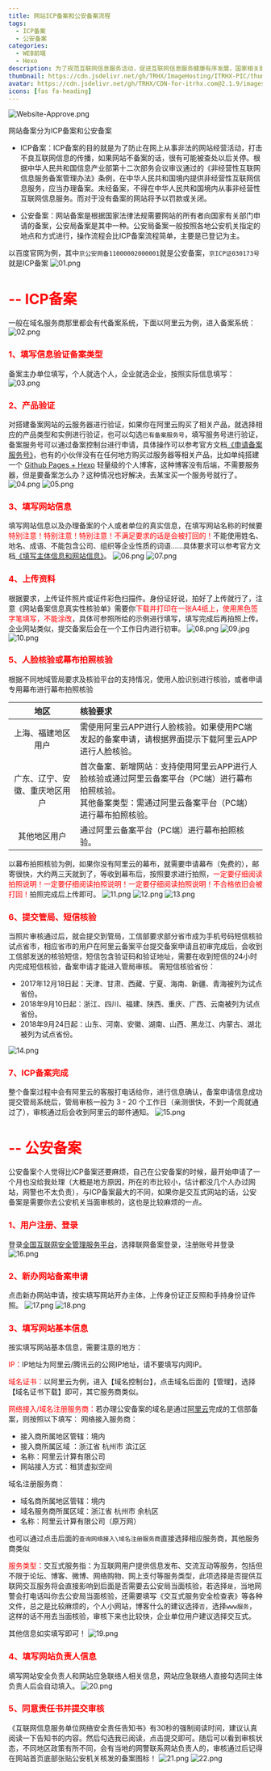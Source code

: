 ```yaml
---
title: 网站ICP备案和公安备案流程
tags: 
  - ICP备案
  - 公安备案
categories:
  - WEB前端
  - Hexo
description: 为了规范互联网信息服务活动，促进互联网信息服务健康有序发展，国家相关部门要求在国内的所有网站都必须备案(使用海外服务器则不需要备案)，未备案的域名不能使用国内服务器。部分推广平台也需要备案才可以开通。
thumbnail: https://cdn.jsdelivr.net/gh/TRHX/ImageHosting/ITRHX-PIC/thumbnail/NationalEmblem.png
avatar: https://cdn.jsdelivr.net/gh/TRHX/CDN-for-itrhx.com@2.1.9/images/trhx.png
icons: [fas fa-heading]
---
```


![Website-Approve.png](https://cdn.jsdelivr.net/gh/TRHX/ImageHosting/ITRHX-PIC/A23/Website-Approve.png)

网站备案分为ICP备案和公安备案
- ICP备案：ICP备案的目的就是为了防止在网上从事非法的网站经营活动，打击不良互联网信息的传播，如果网站不备案的话，很有可能被查处以后关停。根据中华人民共和国信息产业部第十二次部务会议审议通过的《非经营性互联网信息服务备案管理办法》条例，在中华人民共和国境内提供非经营性互联网信息服务，应当办理备案。未经备案，不得在中华人民共和国境内从事非经营性互联网信息服务。而对于没有备案的网站将予以罚款或关闭。

- 公安备案：网站备案是根据国家法律法规需要网站的所有者向国家有关部门申请的备案，公安局备案是其中一种。公安局备案一般按照各地公安机关指定的地点和方式进行，操作流程会比ICP备案流程简单，主要是已登记为主。

以百度官网为例，其中`京公安网备11000002000001`就是公安备案，`京ICP证030173号 `就是ICP备案
![01.png](https://cdn.jsdelivr.net/gh/TRHX/ImageHosting/ITRHX-PIC/A23/01.png)
# <font color=#FF0000> -- ICP备案 </font>
一般在域名服务商那里都会有代备案系统，下面以阿里云为例，进入备案系统：
![02.png](https://cdn.jsdelivr.net/gh/TRHX/ImageHosting/ITRHX-PIC/A23/02.png)

### <font color=#FF0000>1、填写信息验证备案类型</font>
备案主办单位填写，个人就选个人，企业就选企业，按照实际信息填写：
![03.png](https://cdn.jsdelivr.net/gh/TRHX/ImageHosting/ITRHX-PIC/A23/03.png)
### <font color=#FF0000>2、产品验证</font>
对搭建备案网站的云服务器进行验证，如果你在阿里云购买了相关产品，就选择相应的产品类型和实例进行验证，也可以勾选`已有备案服务号`，填写服务号进行验证，备案服务号可以通过备案控制台进行申请，具体操作可以参考官方文档[《申请备案服务号》](https://help.aliyun.com/knowledge_detail/36938.html)，也有的小伙伴没有在任何地方购买过服务器等相关产品，比如单纯搭建一个 [Github Pages + Hexo](https://blog.csdn.net/qq_36759224/article/details/82121420) 轻量级的个人博客，这种博客没有后端，不需要服务器，但是要备案怎么办？这种情况也好解决，去某宝买一个服务号就行了。
![04.png](https://cdn.jsdelivr.net/gh/TRHX/ImageHosting/ITRHX-PIC/A23/04.png)
![05.png](https://cdn.jsdelivr.net/gh/TRHX/ImageHosting/ITRHX-PIC/A23/05.png)
### <font color=#FF0000>3、填写网站信息</font>
填写网站信息以及办理备案的个人或者单位的真实信息，在填写网站名称的时候要<font color=#FF0000>特别注意！特别注意！特别注意！不满足要求的话是会被打回的！</font>不能使用姓名、地名、成语、不能包含公司、组织等企业性质的词语......具体要求可以参考官方文档[《填写主体信息和网站信息》](https://help.aliyun.com/knowledge_detail/36948.html?spm=a2c4g.11186623.6.573.6e1369a5ZNlC0v)。
![06.png](https://cdn.jsdelivr.net/gh/TRHX/ImageHosting/ITRHX-PIC/A23/06.png)
![07.png](https://cdn.jsdelivr.net/gh/TRHX/ImageHosting/ITRHX-PIC/A23/07.png)
### <font color=#FF0000>4、上传资料</font>
根据要求，上传证件照片或证件彩色扫描件。身份证好说，拍好了上传就行了，注意《网站备案信息真实性核验单》需要你<font color=#FF0000>下载并打印在一张A4纸上，使用黑色签字笔填写，不能涂改</font>，具体可参照所给的示例进行填写，填写完成后再拍照上传。企业网站类似，提交备案后会在一个工作日内进行初审。
![08.png](https://cdn.jsdelivr.net/gh/TRHX/ImageHosting/ITRHX-PIC/A23/08.png)
![09.jpg](https://cdn.jsdelivr.net/gh/TRHX/ImageHosting/ITRHX-PIC/A23/09.jpg)
![10.png](https://cdn.jsdelivr.net/gh/TRHX/ImageHosting/ITRHX-PIC/A23/10.png)
### <font color=#FF0000>5、人脸核验或幕布拍照核验</font>
根据不同地域管局要求及核验平台的支持情况，使用人脸识别进行核验，或者申请专用幕布进行幕布拍照核验

| 地区 | 核验要求 |
|:--:|:--|
| 上海、福建地区用户 | 需使用阿里云APP进行人脸核验。如果使用PC端发起的备案申请，请根据界面提示下载阿里云APP进行人脸核验。 |
| 广东、辽宁、安徽、重庆地区用户 | 首次备案、新增网站：支持使用阿里云APP进行人脸核验或通过阿里云备案平台（PC端）进行幕布拍照核验。<br>其他备案类型：需通过阿里云备案平台（PC端）进行幕布拍照核验。|
| 其他地区用户 | 通过阿里云备案平台（PC端）进行幕布拍照核验。 |


以幕布拍照核验为例，如果你没有阿里云的幕布，就需要申请幕布（免费的），邮寄很快，大约两三天就到了，等收到幕布后，按照要求进行拍照，<font color=#FF0000>一定要仔细阅读拍照说明！一定要仔细阅读拍照说明！一定要仔细阅读拍照说明！不合格依旧会被打回！</font>拍照完成后上传即可。
![11.png](https://cdn.jsdelivr.net/gh/TRHX/ImageHosting/ITRHX-PIC/A23/11.png)
![12.png](https://cdn.jsdelivr.net/gh/TRHX/ImageHosting/ITRHX-PIC/A23/12.png)
![13.png](https://cdn.jsdelivr.net/gh/TRHX/ImageHosting/ITRHX-PIC/A23/13.png)
### <font color=#FF0000>6、提交管局、短信核验</font>
当照片审核通过后，就会提交到管局，工信部要求部分省市成为手机号码短信核验试点省市，相应省市的用户在阿里云备案平台提交备案申请且初审完成后，会收到工信部发送的核验短信，短信包含验证码和验证地址，需要在收到短信的24小时内完成短信核验，备案申请才能进入管局审核。
需短信核验省份：

 - 2017年12月18日起：天津、甘肃、西藏、宁夏、海南、新疆、青海被列为试点省份。
 - 2018年9月10日起：浙江、四川、福建、陕西、重庆、广西、云南被列为试点省份。
 - 2018年9月24日起：山东、河南、安徽、湖南、山西、黑龙江、内蒙古、湖北被列为试点省份。

![14.png](https://cdn.jsdelivr.net/gh/TRHX/ImageHosting/ITRHX-PIC/A23/14.png)
### <font color=#FF0000>7、ICP备案完成</font>
整个备案过程中会有阿里云的客服打电话给你，进行信息确认，备案申请信息成功提交管局系统后，管局审核一般为 3 - 20 个工作日（亲测很快，不到一个周就通过了），审核通过后会收到阿里云的邮件通知。
![15.png](https://cdn.jsdelivr.net/gh/TRHX/ImageHosting/ITRHX-PIC/A23/15.png)
# <font color=#FF0000> -- 公安备案 </font>
公安备案个人觉得比ICP备案还要麻烦，自己在公安备案的时候，最开始申请了一个月也没给我处理（大概是地方原因，所在的市比较小，估计都没几个人办过网站，网警也不太负责），与ICP备案最大的不同，如果你是交互式网站的话，公安备案是需要你去公安机关当面审核的，这也是比较麻烦的一点。
### <font color=#FF0000>1、用户注册、登录</font>
登录[全国互联网安全管理服务平台](http://www.beian.gov.cn)，选择联网备案登录，注册账号并登录
![16.png](https://cdn.jsdelivr.net/gh/TRHX/ImageHosting/ITRHX-PIC/A23/16.png)
### <font color=#FF0000>2、新办网站备案申请</font>
点击新办网站申请，按实填写网站开办主体，上传身份证正反照和手持身份证件照。
![17.png](https://cdn.jsdelivr.net/gh/TRHX/ImageHosting/ITRHX-PIC/A23/17.png)
![18.png](https://cdn.jsdelivr.net/gh/TRHX/ImageHosting/ITRHX-PIC/A23/18.png)
### <font color=#FF0000>3、填写网站基本信息</font>
按实填写网站基本信息，需要注意的地方：

<font color=#FF0000>IP：</font>IP地址为阿里云/腾讯云的公网IP地址，请不要填写内网IP。

<font color=#FF0000>域名证书：</font>以阿里云为例，进入【域名控制台】，点击域名后面的【管理】，选择【域名证书下载】即可，其它服务商类似。

<font color=#FF0000>网络接入/域名注册服务商：</font>若办理公安备案的域名是通过[阿里云](https://www.aliyun.com/)完成的工信部备案，则按照以下填写：
网络接入服务商：
- 接入商所属地区管辖：境内
- 接入商所属区域 ：浙江省 杭州市 滨江区
- 名称：阿里云计算有限公司
- 网站接入方式：租赁虚拟空间

域名注册服务商：
- 域名商所属地区管辖：境内
- 域名服务商所属区域：浙江省 杭州市 余杭区 
- 名称：阿里云计算有限公司（原万网）

也可以通过点击后面的`查询网络接入\域名注册服务商`直接选择相应服务商，其他服务商类似

<font color=#FF0000>服务类型：</font>交互式服务指：为互联网用户提供信息发布、交流互动等服务，包括但不限于论坛、博客、微博、网络购物、网上支付等服务类型，此项选择是否提供互联网交互服务将会直接影响到后面是否需要去公安局当面核验，若选择`是`，当地网警会打电话叫你去公安局当面核验，还需要填写《交互式服务安全检查表》等各种文件，总之是比较麻烦的，个人小网站，博客什么的建议选择`否`，选择`www服务`，这样的话不用去当面核验，审核下来也比较快，企业单位用户建议选择交互式。

其他信息如实填写即可！
![19.png](https://cdn.jsdelivr.net/gh/TRHX/ImageHosting/ITRHX-PIC/A23/19.png)
### <font color=#FF0000>4、填写网站负责人信息</font>
填写网站安全负责人和网站应急联络人相关信息，网站应急联络人直接勾选同主体负责人后会自动填入。
![20.png](https://cdn.jsdelivr.net/gh/TRHX/ImageHosting/ITRHX-PIC/A23/20.png)
### <font color=#FF0000>5、同意责任书并提交审核</font>
《互联网信息服务单位网络安全责任告知书》有30秒的强制阅读时间，建议认真阅读一下告知书的内容。然后勾选我已阅读，点击提交即可。随后可以看到审核状态，不同地区政策有所不同，会有当地的网警联系网站负责人的，审核通过后记得在网站首页底部张贴公安机关核发的备案图标！
![21.png](https://cdn.jsdelivr.net/gh/TRHX/ImageHosting/ITRHX-PIC/A23/21.png)
![22.png](https://cdn.jsdelivr.net/gh/TRHX/ImageHosting/ITRHX-PIC/A23/22.png)
